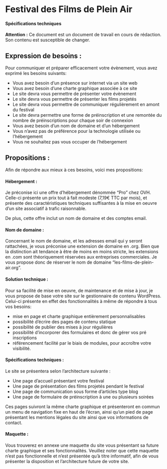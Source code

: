 # Festival des Films de Plein Air
#### Spécifications techniques
__Attention :__ Ce document est un document de travail en cours de rédaction. Son contenu est susceptible de changer.

## Expression de besoins :
Pour communiquer et préparer efficacement votre évènement, vous avez exprimé les besoins suivants:
* Vous avez besoin d’un présence sur internet via un site web
* Vous avez besoin d’une charte graphique associée à ce site
* Le site devra vous permettre de présenter votre évènement
* Le site devra vous permettre de présenter les films projetés
* Le site devra vous permettre de communiquer régulièrement en amont du festival
* Le site devra permettre une forme de préinscription et une remontée du nombre de préinscriptions pour chaque soir de connexion
* Vous avez besoin d’un nom de domaine et d’un hébergement
* Vous n’avez pas de préférence pour la technologie utilisée ou l’hébergement
* Vous ne souhaitez pas vous occuper de l’hébergement
## Propositions :
Afin de répondre aux mieux à ces besoins, voici mes propositions:
#### Hébergement :
Je préconise ici une offre d’hébergement dénommée “Pro” chez OVH. Celle-ci présente un prix tout à fait modeste (7,19€ TTC par mois), et présente des caractéristiques techniques suffisantes à la mise en oeuvre d’un site associatif à trafic raisonnable.

De plus, cette offre inclut un nom de domaine et des comptes email.
#### Nom de domaine :
Concernant le nom de domaine, et les adresses email qui y seront rattachées, je vous préconise une extension de domaine en .org. Bien que la distinction ait tendance à être de moins en moins stricte, les extensions en .com sont théoriquement réservées aux entreprises commerciales.
Je vous propose donc de réserver le nom de domaine “les-films-de-plein-air.org”.

#### Solution technique :
Pour sa facilité de mise en oeuvre, de maintenance et de mise à jour, je vous propose de base votre site sur le gestionnaire de contenu WordPress. Celui-ci présente en effet des fonctionnalités à même de répondre à tous vos besoins:
* mise en page et charte graphique entièrement personnalisables
* possibilité d’écrire des pages de contenu statique
* possibilité de publier des mises à jour régulières
* possibilité d’incorporer des formulaires et donc de gérer vos pré inscriptions
* référencement facilité par le biais de modules, pour accroître votre visibilité.

#### Spécifications techniques :
Le site se présentera selon l’architecture suivante :
* Une page d’accueil présentant votre festival
* Une page de présentation des films projetés pendant le festival
* Une page de communication sous forme d’articles type blog
* Une page de formulaire de préinscription à une ou plusieurs soirées

Ces pages suivront la même charte graphique et présenteront en commun un menu de navigation fixe en haut de l’écran, ainsi qu’un pied de page présentant les mentions légales du site ainsi que vos informations de contact.

#### Maquette :
Vous trouverez en annexe une maquette du site vous présentant sa future charte graphique et ses fonctionnalités.
Veuillez noter que cette maquette n’est pas fonctionnelle et n’est présentée qu’à titre informatif, afin de vous présenter la disposition et l’architecture future de votre site.
